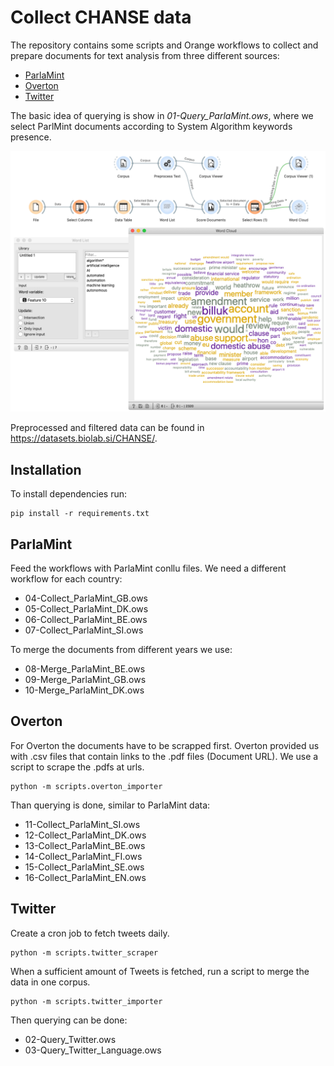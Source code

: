 Collect CHANSE data
===================
The repository contains some scripts and Orange workflows to collect and prepare documents for text analysis from three different sources:
* [ParlaMint](https://www.clarin.eu/parlamint/)
* [Overton](https://www.overton.io/)
* [Twitter](https://twitter.com/)

The basic idea of querying is show in *01-Query_ParlaMint.ows*, where we select ParlMint documents according to System Algorithm keywords presence. 

![img.png](img.png)

Preprocessed and filtered data can be found in https://datasets.biolab.si/CHANSE/.

Installation
------------

To install dependencies run:

    pip install -r requirements.txt

ParlaMint
---------
Feed the workflows with ParlaMint conllu files. We need a different workflow for each country:
* 04-Collect_ParlaMint_GB.ows
* 05-Collect_ParlaMint_DK.ows
* 06-Collect_ParlaMint_BE.ows
* 07-Collect_ParlaMint_SI.ows

To merge the documents from different years we use:
* 08-Merge_ParlaMint_BE.ows
* 09-Merge_ParlaMint_GB.ows
* 10-Merge_ParlaMint_DK.ows


Overton
-------
For Overton the documents have to be scrapped first.
Overton provided us with .csv files that contain links to the .pdf files (Document URL). We use a script to scrape the .pdfs at urls. 

    python -m scripts.overton_importer

Than querying is done, similar to ParlaMint data:
* 11-Collect_ParlaMint_SI.ows
* 12-Collect_ParlaMint_DK.ows
* 13-Collect_ParlaMint_BE.ows
* 14-Collect_ParlaMint_FI.ows
* 15-Collect_ParlaMint_SE.ows
* 16-Collect_ParlaMint_EN.ows


Twitter
-------
Create a cron job to fetch tweets daily.

    python -m scripts.twitter_scraper

When a sufficient amount of Tweets is fetched, run a script to merge the data in one corpus. 

    python -m scripts.twitter_importer

Then querying can be done:
* 02-Query_Twitter.ows
* 03-Query_Twitter_Language.ows




